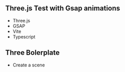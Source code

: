 ## Three.js Test with Gsap animations

- Three.js
- GSAP
- Vite
- Typescript

## Three Bolerplate

- Create a scene
